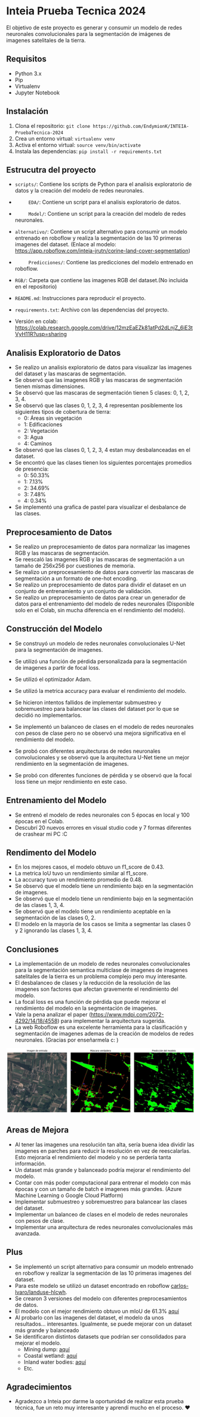 # Inteia Prueba Tecnica 2024

El objetivo de este proyecto es generar y consumir un modelo de redes neuronales convolucionales para la segmentación de imágenes de imagenes satelitales de la tierra.

## Requisitos

- Python 3.x
- Pip
- Virtualenv
- Jupyter Notebook

## Instalación

1. Clona el repositorio: `git clone https://github.com/EndymionK/INTEIA-PruebaTecnica-2024 `
2. Crea un entorno virtual: `virtualenv venv`
3. Activa el entorno virtual: `source venv/bin/activate`
4. Instala las dependencias: `pip install -r requirements.txt`

## Estrucutra del proyecto

- `scripts/`: Contiene los scripts de Python para el analisis exploratorio de datos y la creación del modelo de redes neuronales.
- `     EDA/`: Contiene un script para el analisis exploratorio de datos.
- `     Model/`: Contiene un script para la creación del modelo de redes neuronales.
- `alternativo/`: Contiene un script alternativo para consumir un modelo entrenado en roboflow y realiza la segmentación de las 10 primeras imagenes del dataset. (Enlace al modelo: https://app.roboflow.com/inteia-jrutn/corine-land-cover-segmentation)
- `     Predicciones/`: Contiene las predicciones del modelo entrenado en roboflow.
- `RGB/`: Carpeta que contiene las imagenes RGB del dataset.(No incluida en el repositorio)
- `README.md`: Instrucciones para reproducir el proyecto.
- `requirements.txt`: Archivo con las dependencias del proyecto.

- Versión en colab: https://colab.research.google.com/drive/12mzEaEZk81atPd2dLnjZ_6iE3tVyH11R?usp=sharing

## Analisis Exploratorio de Datos

- Se realizo un analisis exploratorio de datos para visualizar las imagenes del dataset y las mascaras de segmentación.
- Se observó que las imagenes RGB y las mascaras de segmentación tienen mismas dimensiones.
- Se observó que las mascaras de segmentación tienen 5 clases: 0, 1, 2, 3, 4.
- Se observó que las clases 0, 1, 2, 3, 4 representan posiblemente los siguientes tipos de cobertura de tierra:
    - 0: Áreas sin vegetación
    - 1: Edificaciones
    - 2: Vegetación
    - 3: Agua
    - 4: Caminos
- Se observó que las clases 0, 1, 2, 3, 4 estan muy desbalanceadas en el dataset.
- Se encontró que las clases tienen los siguientes porcentajes promedios de presencia:  
    - 0: 50.33%
    - 1: 7.13%
    - 2: 34.69%
    - 3: 7.48%
    - 4: 0.34%
- Se implementó una grafica de pastel para visualizar el desbalance de las clases.

## Preprocesamiento de Datos

- Se realizo un preprocesamiento de datos para normalizar las imagenes RGB y las mascaras de segmentación.
- Se reescaló las imagenes RGB y las mascaras de segmentación a un tamaño de 256x256 por cuestiones de memoria.
- Se realizo un preprocesamiento de datos para convertir las mascaras de segmentación a un formato de one-hot encoding.
- Se realizo un preprocesamiento de datos para dividir el dataset en un conjunto de entrenamiento y un conjunto de validación.
- Se realizo un preprocesamiento de datos para crear un generador de datos para el entrenamiento del modelo de redes neuronales (Disponible solo en el Colab, sin mucha diferencia en el rendimiento del modelo).

## Construcción del Modelo

- Se construyó un modelo de redes neuronales convolucionales U-Net para la segmentación de imagenes.
- Se utilizó una función de pérdida personalizada para la segmentación de imagenes a partir de focal loss.
- Se utilizó el optimizador Adam.
- Se utilizó la metrica accuracy para evaluar el rendimiento del modelo.

- Se hicieron intentos fallidos de implementar submuestreo y sobremuestreo para balancear las clases del dataset por lo que se decidió no implementarlos.
- Se implementó un balanceo de clases en el modelo de redes neuronales con pesos de clase pero no se observó una mejora significativa en el rendimiento del modelo.
- Se probó con diferentes arquitecturas de redes neuronales convolucionales y se observó que la arquitectura U-Net tiene un mejor rendimiento en la segmentación de imagenes.
- Se probó con diferentes funciones de pérdida y se observó que la focal loss tiene un mejor rendimiento en este caso.

## Entrenamiento del Modelo

- Se entrenó el modelo de redes neuronales con 5 épocas en local y 100 épocas en el Colab.
- Descubrí 20 nuevos errores en visual studio code y 7 formas diferentes de crashear mi PC :C 

## Rendimento del Modelo

- En los mejores casos, el modelo obtuvo un f1_score de 0.43.
- La metrica IoU tuvo un rendimiento similar al f1_score.
- La accuracy tuvo un rendimiento promedio de 0.48.
- Se observó que el modelo tiene un rendimiento bajo en la segmentación de imagenes.
- Se observó que el modelo tiene un rendimiento bajo en la segmentación de las clases 1, 3, 4.
- Se observó que el modelo tiene un rendimiento aceptable en la segmentación de las clases 0, 2.
- El modelo en la mayoría de los casos se limita a segmentar las clases 0 y 2 ignorando las clases 1, 3, 4.

## Conclusiones

- La implementación de un modelo de redes neuronales convolucionales para la segmentación semantica multiclase de imagenes de imagenes satelitales de la tierra es un problema complejo pero muy interesante.
- El desbalanceo de clases y la reducción de la resolución de las imagenes son factores que afectan gravemente el rendimiento del modelo.
- La focal loss es una función de pérdida que puede mejorar el rendimiento del modelo en la segmentación de imagenes.
- Vale la pena analizar el paper (https://www.mdpi.com/2072-4292/14/18/4558) para implementar la arquitectura sugerida.
- La web Roboflow es una excelente herramienta para la clasificación y segmentación de imagenes ademas de la creación de modelos de redes neuronales. (Gracias por enseñarmela c: )

![Imagen muestra de resultados](Resultados.jpeg)

## Areas de Mejora

- Al tener las imagenes una resolución tan alta, sería buena idea dividir las imagenes en parches para reducir la resolución en vez de reescalarlas. Esto mejoraría el rendimiento del modelo y no se perdería tanta información.
- Un dataset más grande y balanceado podría mejorar el rendimiento del modelo.
- Contar con más poder computacional para entrenar el modelo con más épocas y con un tamaño de batch e imagenes más grandes. (Azure Machine Learning o Google Cloud Platform)
- Implementar submuestreo y sobremuestreo para balancear las clases del dataset.
- Implementar un balanceo de clases en el modelo de redes neuronales con pesos de clase.
- Implementar una arquitectura de redes neuronales convolucionales más avanzada.

## Plus

- Se implementó un script alternativo para consumir un modelo entrenado en roboflow y realizar la segmentación de las 10 primeras imagenes del dataset.
- Para este modelo se utilizó un dataset encontrado en roboflow [carlos-lvaro/landuse-hlcwh](https://universe.roboflow.com/carlos-lvaro/landuse-hlcwh).
- Se crearon 3 versiones del modelo con diferentes preprocesamientos de datos.
- El modelo con el mejor rendimiento obtuvo un mIoU de 61.3% [aquí](https://app.roboflow.com/inteia-jrutn/corine-land-cover-segmentation/4)
- Al probarlo con las imagenes del dataset, el modelo da unos resultados... interesantes. Igualmente, se puede mejorar con un dataset más grande y balanceado
- Se identificaron distintos datasets que podrían ser consolidados para mejorar el modelo.
    - Mining dump: [aquí](https://universe.roboflow.com/tailings-wdzgw/mining-dumps)
    - Coastal wetland: [aquí](https://universe.roboflow.com/cosatl-wetland/new-coastal-wetland-segmentation)
    - Inland water bodies: [aquí](https://universe.roboflow.com/inland-water-bodies/new-inland-water-bodies-segmentation)
    - Etc.

## Agradecimientos

- Agradezco a Inteia por darme la oportunidad de realizar esta prueba técnica, fue un reto muy interesante y aprendí mucho en el proceso. ❤️


